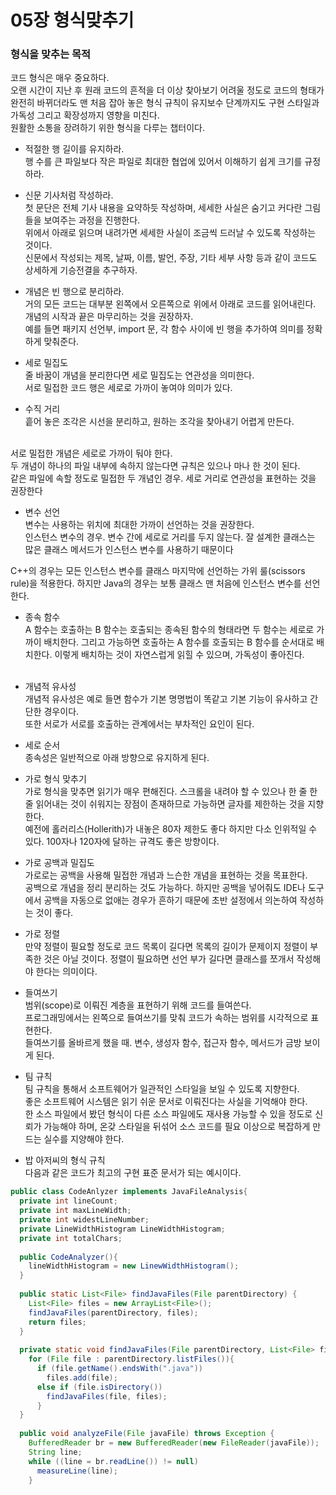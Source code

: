 # 05장 형식맞추기

### 형식을 맞추는 목적
코드 형식은 매우 중요하다.<br/>
오랜 시간이 지난 후 원래 코드의 흔적을 더 이상 찾아보기 어려울 정도로 코드의 형태가 완전히 바뀌더라도 맨 처음 잡아 놓은 형식 규칙이 유지보수 단계까지도 구현 스타일과 가독성 그리고 확장성까지 영향을 미친다.<br/>
원활한 소통을 장려하기 위한 형식을 다루는 챕터이다.<br/>


- 적절한 행 길이를 유지하라.<br/>
행 수를 큰 파일보다 작은 파일로 최대한 협업에 있어서 이해하기 쉽게 크기를 규정하라.<br/>


- 신문 기사처럼 작성하라.<br/>
첫 문단은 전체 기사 내용을 요약하듯 작성하며, 세세한 사실은 숨기고 커다란 그림들을 보여주는 과정을 진행한다.<br/>
위에서 아래로 읽으며 내려가면 세세한 사실이 조금씩 드러날 수 있도록 작성하는 것이다.<br/>
신문에서 작성되는 제목, 날짜, 이름, 발언, 주장, 기타 세부 사항 등과 같이 코드도 상세하게 기승전결을 추구하자.<br/>


- 개념은 빈 행으로 분리하라.<br/>
거의 모든 코드는 대부분 왼쪽에서 오른쪽으로 위에서 아래로 코드를 읽어내린다.<br/>
개념의 시작과 끝은 마무리하는 것을 권장하자.<br/>
예를 들면 패키지 선언부, import 문, 각 함수 사이에 빈 행을 추가하여 의미를 정확하게 맞춰준다.<br/>


- 세로 밀집도<br/>
줄 바꿈이 개념을 분리한다면 세로 밀집도는 연관성을 의미한다.<br/>
서로 밀접한 코드 행은 세로로 가까이 놓여야 의미가 있다.<br/>


- 수직 거리<br/>
흩어 놓은 조각은 시선을 분리하고, 원하는 조각을 찾아내기 어렵게 만든다.<br/><br/>

서로 밀접한 개념은 세로로 가까이 둬야 한다.<br/>
두 개념이 하나의 파일 내부에 속하지 않는다면 규칙은 있으나 마나 한 것이 된다.<br/>
같은 파일에 속할 정도로 밀접한 두 개념인 경우. 세로 거리로 연관성을 표현하는 것을 권장한다<br/>


- 변수 선언<br/>
변수는 사용하는 위치에 최대한 가까이 선언하는 것을 권장한다.<br/>
인스턴스 변수의 경우. 변수 간에 세로로 거리를 두지 않는다. 잘 설계한 클래스는 많은 클래스 메서드가 인스턴스 변수를 사용하기 때문이다<br/>

C++의 경우는 모든 인스턴스 변수를 클래스 마지막에 선언하는 가위 룰(scissors rule)을 적용한다. 하지만 Java의 경우는 보통 클래스 맨 처음에 인스턴스 변수를 선언한다.<br/>

- 종속 함수<br/>
A 함수는 호출하는 B 함수는 호출되는 종속된 함수의 형태라면 두 함수는 세로로 가까이 배치한다.
그리고 가능하면 호출하는 A 함수를 호출되는 B 함수를 순서대로 배치한다. 이렇게 배치하는 것이 자연스럽게 읽힐 수 있으며, 가독성이 좋아진다.<br/><br/>

- 개념적 유사성<br/>
개념적 유사성은 예로 들면 함수가 기본 명명법이 똑같고 기본 기능이 유사하고 간단한 경우이다.<br/>
또한 서로가 서로를 호출하는 관계에서는 부차적인 요인이 된다.

- 세로 순서<br/>
종속성은 일반적으로 아래 방향으로 유지하게 된다.<br/>

- 가로 형식 맞추기<br/>
가로 형식을 맞추면 읽기가 매우 편해진다. 스크롤을 내려야 할 수 있으나 한 줄 한 줄 읽어내는 것이 쉬워지는 장점이 존재하므로 가능하면 글자를 제한하는 것을 지향한다.<br/>
예전에 홀러리스(Hollerith)가 내놓은 80자 제한도 좋다 하지만 다소 인위적일 수 있다. 100자나 120자에 달하는 규격도 좋은 방향이다.<br/>


- 가로 공백과 밀집도<br/>
가로로는 공백을 사용해 밀접한 개념과 느슨한 개념을 표현하는 것을 목표한다.<br/>
공백으로 개념을 정리 분리하는 것도 가능하다. 하지만 공백을 넣어줘도 IDE나 도구에서 공백을 자동으로 없애는 경우가 흔하기 때문에 초반 설정에서 의논하여 작성하는 것이 좋다.<br/>


- 가로 정렬<br/>
만약 정렬이 필요할 정도로 코드 목록이 길다면 목록의 길이가 문제이지 정렬이 부족한 것은 아닐 것이다. 정렬이 필요하면 선언 부가 길다면 클래스를 쪼개서 작성해야 한다는 의미이다.<br/>


- 들여쓰기<br/>
범위(scope)로 이뤄진 계층을 표현하기 위해 코드를 들여쓴다.<br/>
프로그래밍에서는 왼쪽으로 들여쓰기를 맞춰 코드가 속하는 범위를 시각적으로 표현한다.<br/>
들여쓰기를 올바르게 했을 때. 변수, 생성자 함수, 접근자 함수, 메서드가 금방 보이게 된다.<br/>


- 팀 규칙<br/>
팀 규칙을 통해서 소프트웨어가 일관적인 스타일을 보일 수 있도록 지향한다.<br/>
좋은 소프트웨어 시스템은 읽기 쉬운 문서로 이뤄진다는 사실을 기억해야 한다.<br/>
한 소스 파일에서 봤던 형식이 다른 소스 파일에도 재사용 가능할 수 있을 정도로 신뢰가 가능해야 하며, 온갖 스타일을 뒤섞어 소스 코드를 필요 이상으로 복잡하게 만드는 실수를 지양해야 한다.<br/>


- 밥 아저씨의 형식 규칙<br/>
다음과 같은 코드가 최고의 구현 표준 문서가 되는 예시이다.<br/>
```java
public class CodeAnlyzer implements JavaFileAnalysis{
  private int lineCount;
  private int maxLineWidth;
  private int widestLineNumber;
  private LineWidthHistogram LineWidthHistogram;
  private int totalChars;
  
  public CodeAnalyzer(){
    lineWidthHistogram = new LinewWidthHistogram();
  }
  
  public static List<File> findJavaFiles(File parentDirectory) {
    List<File> files = new ArrayList<File>();
    findJavaFiles(parentDirectory, files);
    return files;
  }
  
  private static void findJavaFiles(File parentDirectory, List<File> files) {
    for (File file : parentDirectory.listFiles()){
      if (file.getName().endsWith(".java"))
        files.add(file);
      else if (file.isDirectory())
        findJavaFiles(file, files);
      }
  }
  
  public void analyzeFile(File javaFile) throws Exception {
    BufferedReader br = new BufferedReader(new FileReader(javaFile));
    String line;
    while ((line = br.readLine()) != null)
      measureLine(line);
    }
```



